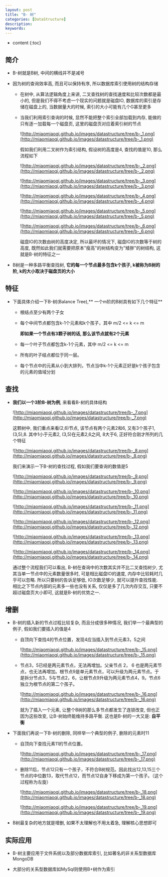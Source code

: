 ```yaml
---
layout: post
title: "B- 树"
categories: [DataStructure]
description:
keywords:
---
```


* content
{:toc} 

## 简介

* B-树就是B树, 中间的横线并不是减号

* 因为树的查询效率高, 而且可以保持有序, 所以数据库索引使用树的结构存储

    * 在树中, 从算法逻辑角度上来讲, 二叉查找树的查找速度和比较次数都是最小的, 但是我们不得不考虑一个现实的问题就是磁盘IO, 数据库的索引是存储在磁盘上的, 当数据量大的时候, 索引的大小可能有几个G甚至更多

    * 当我们利用索引查询的时候, 显然不能把整个索引全部加载到内存, 能做的只有逐一加载每一个磁盘页, 这里的磁盘页对应着索引树的节点

        ![http://miaomiaoqi.github.io/images/datastructure/tree/b-_1.png](http://miaomiaoqi.github.io/images/datastructure/tree/b-_1.png)

        假如我们利用二叉树作为索引结构, 假设树的高度是4, 查找的值是10, 那么流程如下

        ![http://miaomiaoqi.github.io/images/datastructure/tree/b-_2.png](http://miaomiaoqi.github.io/images/datastructure/tree/b-_2.png)

        ![http://miaomiaoqi.github.io/images/datastructure/tree/b-_3.png](http://miaomiaoqi.github.io/images/datastructure/tree/b-_3.png)

        ![http://miaomiaoqi.github.io/images/datastructure/tree/b-_4.png](http://miaomiaoqi.github.io/images/datastructure/tree/b-_4.png)

        ![http://miaomiaoqi.github.io/images/datastructure/tree/b-_5.png](http://miaomiaoqi.github.io/images/datastructure/tree/b-_5.png)

        ![http://miaomiaoqi.github.io/images/datastructure/tree/b-_6.png](http://miaomiaoqi.github.io/images/datastructure/tree/b-_6.png)

        磁盘IO的次数由树的高度决定, 所以最坏的情况下, 磁盘IO的次数等于树的高度, 既然如此我们就需要把原本"瘦高"的树结构变为"矮胖"的树结构, 这就是B-树的特征之一

* B树是一种多路平衡查找树, **它的每一个节点最多包含k个孩子, k被称为B树的阶, k的大小取决于磁盘页的大小**

## 特征

* 下面具体介绍一下B-树(Balance Tree),** 一个m阶的B树具有如下几个特征**

    * 根结点至少有两个子女

    * 每个中间节点都包含k-1个元素和k个孩子，其中 m/2 <= k <= m

        **即如果一个节点有3颗子树的话, 那么该节点就有2个元素**

    * 每一个叶子节点都包含k-1个元素，其中 m/2 <= k <= m

    * 所有的叶子结点都位于同一层。

    * 每个节点中的元素从小到大排列，节点当中k-1个元素正好是k个孩子包含的元素的值域分划

## 查找

* **我们以一个3阶B-树为例**, 来看看B-树的具体结构

    ![http://miaomiaoqi.github.io/images/datastructure/tree/b-_7.png](http://miaomiaoqi.github.io/images/datastructure/tree/b-_7.png)

    这颗树中, 我们重点来看(2,6)节点, 该节点有两个元素2和6, 又有3个孩子1,(3,5),8. 其中1小于元素2, (3,5)在元素2,6之间, 8大于6, 正好符合刚才所列的几个特征

    ![http://miaomiaoqi.github.io/images/datastructure/tree/b-_8.png](http://miaomiaoqi.github.io/images/datastructure/tree/b-_8.png)

    我们来演示一下B-树的查找过程, 假如我们要查询的数值是5

    ![http://miaomiaoqi.github.io/images/datastructure/tree/b-_9.png](http://miaomiaoqi.github.io/images/datastructure/tree/b-_9.png)

    ![http://miaomiaoqi.github.io/images/datastructure/tree/b-_10.png](http://miaomiaoqi.github.io/images/datastructure/tree/b-_10.png)

    ![http://miaomiaoqi.github.io/images/datastructure/tree/b-_11.png](http://miaomiaoqi.github.io/images/datastructure/tree/b-_11.png)

    ![http://miaomiaoqi.github.io/images/datastructure/tree/b-_12.png](http://miaomiaoqi.github.io/images/datastructure/tree/b-_12.png)

    ![http://miaomiaoqi.github.io/images/datastructure/tree/b-_13.png](http://miaomiaoqi.github.io/images/datastructure/tree/b-_13.png)

    ![http://miaomiaoqi.github.io/images/datastructure/tree/b-_14.png](http://miaomiaoqi.github.io/images/datastructure/tree/b-_14.png)

    通过整个流程我们可以看出, B-树在查询中的次数其实并不比二叉查找树少, 尤其当单一节点中的元素数量很多时, 可是相比磁盘IO的速度, 内存中比较耗时几乎可以忽略. 所以只要树的告诉足够低, IO次数足够少, 就可以提升查找性能. 相比之下节点内部的元素多一些也没有关系, 仅仅是多了几次内存交互, 只要不超过磁盘页大小即可, 这就是B-树的优势之一.

## 增删

* B-树的插入新的节点过程比较复杂, 而且分成很多种情况, 我们举一个最典型的例子, 假如我们要插入的值是4

    * 自顶向下查找4的节点位置，发现4应当插入到节点元素3，5之间

        ![http://miaomiaoqi.github.io/images/datastructure/tree/b-_15.png](http://miaomiaoqi.github.io/images/datastructure/tree/b-_15.png)

    * 节点3，5已经是两元素节点，无法再增加。父亲节点 2， 6 也是两元素节点，也无法再增加。根节点9是单元素节点，可以升级为两元素节点。于是拆分节点3，5与节点2，6，让根节点9升级为两元素节点4，9。节点6独立为根节点的第二个孩子。

        ![http://miaomiaoqi.github.io/images/datastructure/tree/b-_16.png](http://miaomiaoqi.github.io/images/datastructure/tree/b-_16.png)

        就为了插入一个元素, 让整个B树的那么多节点都发生了连锁改变, 但也正因为这些改变, 让B-树始终能维持多路平衡. 这也是B-树的一大又是: **自平衡**

* 下面我们再说一下B-树的删除, 同样举一个典型的例子, 删除的元素时11

    * 自顶向下查找元素11的节点位置。

        ![http://miaomiaoqi.github.io/images/datastructure/tree/b-_17.png](http://miaomiaoqi.github.io/images/datastructure/tree/b-_17.png)

    * 删除11后，节点12只有一个孩子，不符合B树规范。因此找出12,13,15三个节点的中位数13，取代节点12，而节点12自身下移成为第一个孩子。（这个过程称为左旋）

        ![http://miaomiaoqi.github.io/images/datastructure/tree/b-_18.png](http://miaomiaoqi.github.io/images/datastructure/tree/b-_18.png)

        ![http://miaomiaoqi.github.io/images/datastructure/tree/b-_19.png](http://miaomiaoqi.github.io/images/datastructure/tree/b-_19.png)

* B树最复杂的地方就是增删, 如果不太理解也不用太着急, 理解核心思想即可

## 实际应用

* B-树主要应用于文件系统以及部分数据库索引, 比如著名的非关系型数据库MongoDB

* 大部分的关系型数据库如MySql则使用B+树作为索引

    




​    

